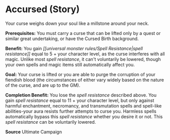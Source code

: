 ﻿---
cssclass: [feats]

---
# Accursed (Story)

Your curse weighs down your soul like a millstone around your neck.

**Prerequisites:** You must carry a curse that can be lifted only by a quest or similar great undertaking, or have the Cursed Birth background.

**Benefit:** You gain _[[universal monster rules/Spell Resistance|spell resistance]]_ equal to 5 + your character level, as the curse interferes with all magic. Unlike most _spell resistance_, it can't voluntarily be lowered, though your own spells and magic items still automatically affect you.

**Goal:** Your curse is lifted or you are able to purge the corruption of your fiendish blood (the circumstances of either vary widely based on the nature of the curse, and are up to the GM).

**Completion Benefit:** You lose the _spell resistance_ described above. You gain _spell resistance_ equal to 11 + your character level, but only against harmful enchantment, necromancy, and transmutation spells and spell-like abilities-your aura resists further attempts to curse you. Harmless spells automatically bypass this _spell resistance_ whether you desire it or not. This _spell resistance_ can be voluntarily lowered.

**Source** Ultimate Campaign
